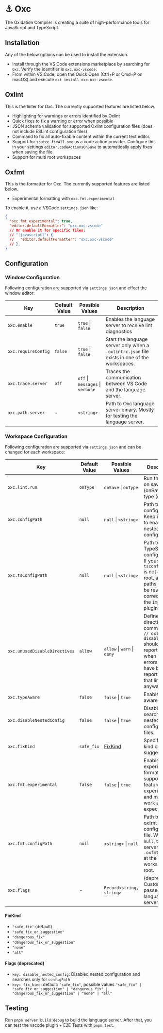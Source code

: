 # ⚓ Oxc

The Oxidation Compiler is creating a suite of high-performance tools for JavaScript and TypeScript.

## Installation

Any of the below options can be used to install the extension.

- Install through the VS Code extensions marketplace by searching for `Oxc`. Verify the identifier is `oxc.oxc-vscode`.
- From within VS Code, open the Quick Open (Ctrl+P or Cmd+P on macOS) and execute `ext install oxc.oxc-vscode`.

## Oxlint

This is the linter for Oxc. The currently supported features are listed below.

- Highlighting for warnings or errors identified by Oxlint
- Quick fixes to fix a warning or error when possible
- JSON schema validation for supported Oxlint configuration files (does not include ESLint configuration files)
- Command to fix all auto-fixable content within the current text editor.
- Support for `source.fixAll.oxc` as a code action provider. Configure this in your settings `editor.codeActionsOnSave`
  to automatically apply fixes when saving the file.
- Support for multi root workspaces

## Oxfmt

This is the formatter for Oxc. The currently supported features are listed below.

- Experimental formatting with `oxc.fmt.experimental`

To enable it, use a VSCode `settings.json` like:

```json
{
  "oxc.fmt.experimental": true,
  "editor.defaultFormatter": "oxc.oxc-vscode"
  // Or enable it for specific files:
  // "[javascript]": {
  //   "editor.defaultFormatter": "oxc.oxc-vscode"
  // },
}
```

## Configuration

### Window Configuration

Following configuration are supported via `settings.json` and effect the window editor:

| Key                 | Default Value | Possible Values                  | Description                                                                                  |
| ------------------- | ------------- | -------------------------------- | -------------------------------------------------------------------------------------------- |
| `oxc.enable`        | `true`        | `true` \| `false`                | Enables the language server to receive lint diagnostics                                      |
| `oxc.requireConfig` | `false`       | `true` \| `false`                | Start the language server only when a `.oxlintrc.json` file exists in one of the workspaces. |
| `oxc.trace.server`  | `off`         | `off` \| `messages` \| `verbose` | Traces the communication between VS Code and the language server.                            |
| `oxc.path.server`   | -             | `<string>`                       | Path to Oxc language server binary. Mostly for testing the language server.                  |

### Workspace Configuration

Following configuration are supported via `settings.json` and can be changed for each workspace:

| Key                           | Default Value | Possible Values             | Description                                                                                                                                      |
| ----------------------------- | ------------- | --------------------------- | ------------------------------------------------------------------------------------------------------------------------------------------------ |
| `oxc.lint.run`                | `onType`      | `onSave` \| `onType`        | Run the linter on save (onSave) or on type (onType)                                                                                              |
| `oxc.configPath`              | `null`        | `null` \| `<string>`        | Path to ESlint configuration. Keep it empty to enable nested configuration.                                                                      |
| `oxc.tsConfigPath`            | `null`        | `null` \| `<string>`        | Path to TypeScript configuration. If your `tsconfig.json` is not at the root, alias paths will not be resolve correctly for the `import` plugin. |
| `oxc.unusedDisableDirectives` | `allow`       | `allow` \| `warn` \| `deny` | Define how directive comments like `// oxlint-disable-line` should be reported, when no errors would have been reported on that line anyway.     |
| `oxc.typeAware`               | `false`       | `false` \| `true`           | Enable type aware linting.                                                                                                                       |
| `oxc.disableNestedConfig`     | `false`       | `false` \| `true`           | Disable searching for nested configuration files.                                                                                                |
| `oxc.fixKind`                 | `safe_fix`    | [FixKind](#fixkind)         | Specify the kind of fixes to suggest/apply.                                                                                                      |
| `oxc.fmt.experimental`        | `false`       | `false` \| `true`           | Enable experimental formatting support. This feature is experimental and might not work as expected.                                             |
| `oxc.fmt.configPath`          | `null`        | `<string>` \| `null`        | Path to an oxfmt configuration file. When `null`, the server will use `.oxfmtrc.json` at the workspace root.                                     |
| `oxc.flags`                   | -             | `Record<string, string>`    | (deprecated) Custom flags passed to the language server.                                                                                         |

#### FixKind

- `"safe_fix"` (default)
- `"safe_fix_or_suggestion"`
- `"dangerous_fix"`
- `"dangerous_fix_or_suggestion"`
- `"none"`
- `"all"`

#### Flags (deprecated)

- `key: disable_nested_config`: Disabled nested configuration and searches only for `configPath`
- `key: fix_kind`: default: `"safe_fix"`, possible values `"safe_fix" | "safe_fix_or_suggestion" | "dangerous_fix" | "dangerous_fix_or_suggestion" | "none" | "all"`

## Testing

Run `pnpm server:build:debug` to build the language server.
After that, you can test the vscode plugin + E2E Tests with `pnpm test`.
